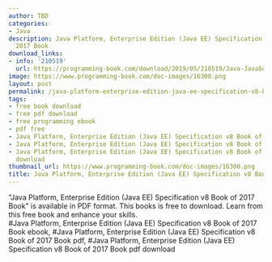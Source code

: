```yaml
---
author: TBD
categories:
- Java
description: Java Platform, Enterprise Edition (Java EE) Specification v8 Book of
  2017 Book
download_links:
- info: '210519'
  url: https://programming-book.com/download/2019/05/210519/Java-JavaScript123uo00es0314.pdf
image: https://www.programming-book.com/doc-images/16300.png
layout: post
permalink: /java-platform-enterprise-edition-java-ee-specification-v8-book-of-2017-book.html
tags:
- free book download
- free pdf download
- free programming ebook
- pdf free
- Java Platform, Enterprise Edition (Java EE) Specification v8 Book of 2017 Book ebook
- Java Platform, Enterprise Edition (Java EE) Specification v8 Book of 2017 Book pdf
- Java Platform, Enterprise Edition (Java EE) Specification v8 Book of 2017 Book pdf
  download
thumbnail_url: https://www.programming-book.com/doc-images/16300.png
title: Java Platform, Enterprise Edition (Java EE) Specification v8 Book of 2017 Book
---
```


 
<div class="item-desc text-justify">
  "Java Platform, Enterprise Edition (Java EE) Specification v8 Book of 2017 Book" is available in PDF format. This books is free to download. Learn from this free book and enhance your skills.
  <br>
  #Java Platform, Enterprise Edition (Java EE) Specification v8 Book of 2017 Book ebook, #Java Platform, Enterprise Edition (Java EE) Specification v8 Book of 2017 Book pdf, #Java Platform, Enterprise Edition (Java EE) Specification v8 Book of 2017 Book pdf download
</div>
